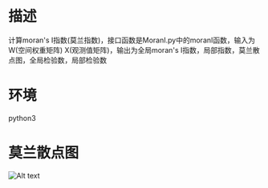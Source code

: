 # 描述
计算moran's I指数(莫兰指数)，接口函数是MoranI.py中的moranI函数，输入为W(空间权重矩阵) X(观测值矩阵)，输出为全局moran's I指数，局部指数，莫兰散点图，全局检验数，局部检验数
# 环境
python3
# 莫兰散点图 
![Alt text](https://github.com/LiuChen-China/PythonFunctions/blob/master/MoranI/%E8%8E%AB%E5%85%B0%E6%95%A3%E7%82%B9%E5%9B%BE.png)
